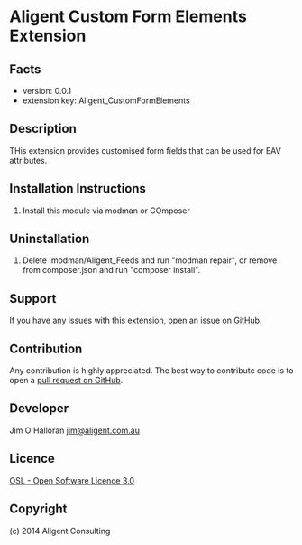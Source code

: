 Aligent Custom Form Elements Extension
=====================

Facts
-----
- version: 0.0.1
- extension key: Aligent_CustomFormElements

Description
-----------
THis extension provides customised form fields that can be used for EAV attributes.

Installation Instructions
-------------------------
1. Install this module via modman or COmposer

Uninstallation
--------------
1. Delete .modman/Aligent_Feeds and run "modman repair", or remove from composer.json and run "composer install".

Support
-------
If you have any issues with this extension, open an issue on [GitHub](https://github.com/aligent/Aligent_CustomFormElements/issues).

Contribution
------------
Any contribution is highly appreciated. The best way to contribute code is to open a [pull request on GitHub](https://help.github.com/articles/using-pull-requests).

Developer
---------
Jim O'Halloran <jim@aligent.com.au>

Licence
-------
[OSL - Open Software Licence 3.0](http://opensource.org/licenses/osl-3.0.php)

Copyright
---------
(c) 2014 Aligent Consulting
